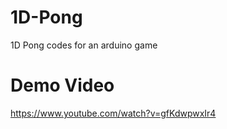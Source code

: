 # 1D-Pong
1D Pong codes for an arduino game

# Demo Video
https://www.youtube.com/watch?v=gfKdwpwxIr4
